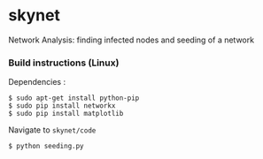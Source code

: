 # skynet
Network Analysis: finding infected nodes and seeding of a network 

### Build instructions (Linux)

Dependencies :

```
$ sudo apt-get install python-pip
$ sudo pip install networkx
$ sudo pip install matplotlib

```

Navigate to `skynet/code`

```
$ python seeding.py
```
